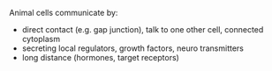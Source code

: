 Animal cells communicate by:

- direct contact (e.g. gap junction), talk to one other cell, connected cytoplasm
- secreting local regulators, growth factors, neuro transmitters
- long distance (hormones, target receptors)